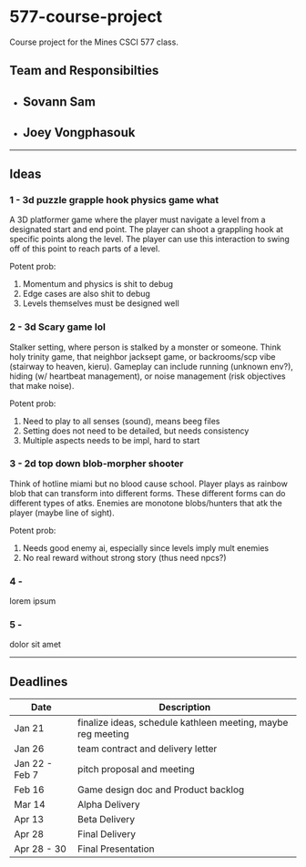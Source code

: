 # 577-course-project
Course project for the Mines CSCI 577 class.

## Team and Responsibilties
- Sovann Sam
  - 
- Joey Vongphasouk
  - 

---
## Ideas
### 1 - 3d puzzle grapple hook physics game what
A 3D platformer game where the player must navigate a level from a designated start and end point. The player can shoot a grappling hook at specific points along the level. The player can use this interaction to swing off of this point to reach parts of a level.

Potent prob:
1. Momentum and physics is shit to debug
2. Edge cases are also shit to debug
3. Levels themselves must be designed well

### 2 - 3d Scary game lol
Stalker setting, where person is stalked by a monster or someone. Think holy trinity game, that neighbor jacksept game, or backrooms/scp vibe (stairway to heaven, kieru). Gameplay can include running (unknown env?), hiding (w/ heartbeat management), or noise management (risk objectives that make noise).

Potent prob:
1. Need to play to all senses (sound), means beeg files
2. Setting does not need to be detailed, but needs consistency
3. Multiple aspects needs to be impl, hard to start

### 3 - 2d top down blob-morpher shooter
Think of hotline miami but no blood cause school. Player plays as rainbow blob that can transform into different forms. These different forms can do different types of atks. Enemies are monotone blobs/hunters that atk the player (maybe line of sight).

Potent prob:
1. Needs good enemy ai, especially since levels imply mult enemies
2. No real reward without strong story (thus need npcs?)

### 4 - 
lorem ipsum

### 5 - 
dolor sit amet

---
## Deadlines
| Date | Description |
| -------- | ------- |
| Jan 21 | finalize ideas, schedule kathleen meeting, maybe reg meeting |
| Jan 26 | team contract and delivery letter |
| Jan 22 - Feb 7 | pitch proposal and meeting |
| Feb 16 | Game design doc and Product backlog |
| Mar 14 | Alpha Delivery |
| Apr 13 | Beta Delivery |
| Apr 28 | Final Delivery |
| Apr 28 - 30 | Final Presentation |
